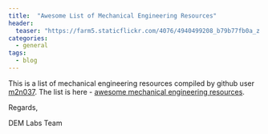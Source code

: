```yaml
---
title:  "Awesome List of Mechanical Engineering Resources"
header:
  teaser: "https://farm5.staticflickr.com/4076/4940499208_b79b77fb0a_z.jpg"
categories: 
  - general
tags:
  - blog
---
```


This is a list of mechanical engineering resources compiled by github user [m2n037](https://github.com/m2n037/). The list is here - [awesome mechanical engineering resources](https://github.com/m2n037/awesome-mecheng).

Regards,

DEM Labs Team
